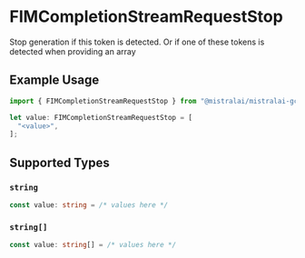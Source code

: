 # FIMCompletionStreamRequestStop

Stop generation if this token is detected. Or if one of these tokens is detected when providing an array

## Example Usage

```typescript
import { FIMCompletionStreamRequestStop } from "@mistralai/mistralai-gcp/models/components";

let value: FIMCompletionStreamRequestStop = [
  "<value>",
];
```

## Supported Types

### `string`

```typescript
const value: string = /* values here */
```

### `string[]`

```typescript
const value: string[] = /* values here */
```

